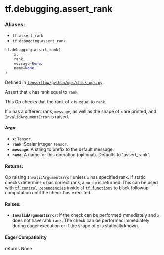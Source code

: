 <div itemscope itemtype="http://developers.google.com/ReferenceObject">
<meta itemprop="name" content="tf.debugging.assert_rank" />
<meta itemprop="path" content="Stable" />
</div>

# tf.debugging.assert_rank

### Aliases:

* `tf.assert_rank`
* `tf.debugging.assert_rank`

``` python
tf.debugging.assert_rank(
    x,
    rank,
    message=None,
    name=None
)
```



Defined in [`tensorflow/python/ops/check_ops.py`](/code/stable/tensorflow/python/ops/check_ops.py).

Assert that `x` has rank equal to `rank`.

This Op checks that the rank of `x` is equal to `rank`.

If `x` has a different rank, `message`, as well as the shape of `x` are
printed, and `InvalidArgumentError` is raised.

#### Args:

* <b>`x`</b>: `Tensor`.
* <b>`rank`</b>: Scalar integer `Tensor`.
* <b>`message`</b>: A string to prefix to the default message.
* <b>`name`</b>: A name for this operation (optional). Defaults to
    "assert_rank".


#### Returns:

Op raising `InvalidArgumentError` unless `x` has specified rank.
If static checks determine `x` has correct rank, a `no_op` is returned.
This can be used with <a href="../../tf/control_dependencies.md"><code>tf.control_dependencies</code></a> inside of <a href="../../tf/function.md"><code>tf.function</code></a>s
to block followup computation until the check has executed.



#### Raises:

* <b>`InvalidArgumentError`</b>: if the check can be performed immediately and
    `x` does not have rank `rank`. The check can be performed immediately
    during eager execution or if the shape of `x` is statically known.

#### Eager Compatibility
returns None

